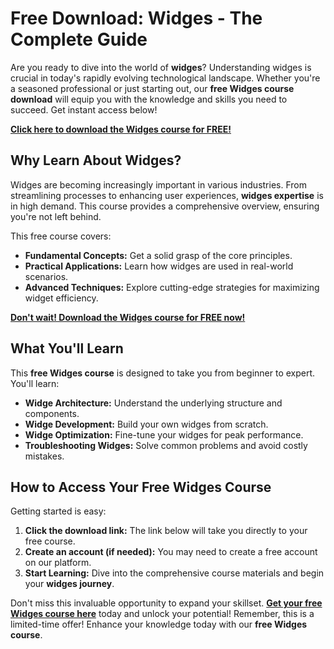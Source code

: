 # Free Download: Widges - The Complete Guide

Are you ready to dive into the world of **widges**? Understanding widges is crucial in today's rapidly evolving technological landscape. Whether you're a seasoned professional or just starting out, our **free Widges course download** will equip you with the knowledge and skills you need to succeed. Get instant access below!

[**Click here to download the Widges course for FREE!**](https://udemywork.com/widges)

## Why Learn About Widges?

Widges are becoming increasingly important in various industries. From streamlining processes to enhancing user experiences, **widges expertise** is in high demand. This course provides a comprehensive overview, ensuring you're not left behind.

This free course covers:
* **Fundamental Concepts:** Get a solid grasp of the core principles.
* **Practical Applications:** Learn how widges are used in real-world scenarios.
* **Advanced Techniques:** Explore cutting-edge strategies for maximizing widget efficiency.

[**Don't wait! Download the Widges course for FREE now!**](https://udemywork.com/widges)

## What You'll Learn

This **free Widges course** is designed to take you from beginner to expert. You'll learn:

* **Widge Architecture:** Understand the underlying structure and components.
* **Widge Development:** Build your own widges from scratch.
* **Widge Optimization:** Fine-tune your widges for peak performance.
* **Troubleshooting Widges:** Solve common problems and avoid costly mistakes.

## How to Access Your Free Widges Course

Getting started is easy:

1.  **Click the download link:** The link below will take you directly to your free course.
2.  **Create an account (if needed):** You may need to create a free account on our platform.
3.  **Start Learning:** Dive into the comprehensive course materials and begin your **widges journey**.

Don't miss this invaluable opportunity to expand your skillset. **[Get your free Widges course here](https://udemywork.com/widges)** today and unlock your potential! Remember, this is a limited-time offer! Enhance your knowledge today with our **free Widges course**.

